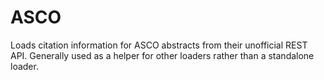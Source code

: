 # ASCO

Loads citation information for ASCO abstracts from their unofficial REST API. Generally used as a helper for other loaders rather than a standalone loader.

